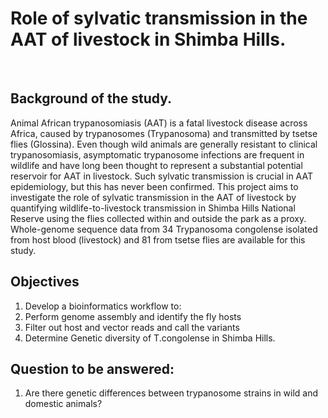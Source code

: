 # Role of sylvatic transmission in the AAT of livestock in Shimba Hills. 
 
## Background of the study. 
Animal African trypanosomiasis (AAT) is a fatal livestock disease across Africa, caused by trypanosomes (Trypanosoma) and transmitted by tsetse flies (Glossina). Even though wild animals are generally resistant to clinical trypanosomiasis, asymptomatic trypanosome infections are frequent in wildlife and have long been thought to represent a substantial potential reservoir for AAT in livestock. Such sylvatic transmission is crucial in AAT epidemiology, but this has never been confirmed. This project aims to investigate the role of sylvatic transmission in the AAT of livestock by quantifying wildlife-to-livestock transmission in Shimba Hills National Reserve using the flies collected within and outside the park as a proxy. Whole-genome sequence data from 34 Trypanosoma congolense isolated from host blood (livestock) and 81 from tsetse flies are available for this study. 

## Objectives 
1. Develop a bioinformatics workflow to: 
2. Perform genome assembly and identify the fly hosts 
3. Filter out host and vector reads and call the variants  
4. Determine Genetic diversity of T.congolense in Shimba Hills. 
## Question to be answered: 
1. Are there genetic differences between trypanosome strains in wild and domestic animals? 
